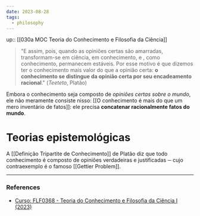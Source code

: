 ```yaml
---
date: 2023-08-28
tags:
  - philosophy
---
```

up:: [[030a MOC Teoria do Conhecimento e Filosofia da Ciência]]

> "E assim, pois, quando as opiniões certas são amarradas, transformam-se em ciência, em conhecimento, e , como conhecimento, permanecem estáveis.
> Por esse motivo é que dizemos ter o conhecimento mais valor do que a opinião certa: **o conhecimento se distingue da opinião certa por seu encadeamento racional**." (*Teeteto*, Platão)

Embora o conhecimento seja composto de *opiniões certas sobre o mundo*, ele não meramente consiste nisso: [[O conhecimento é mais do que um mero inventário de fatos]]: ele precisa **concatenar racionalmente fatos do mundo**.
# Teorias epistemológicas
A [[Definição Tripartite de Conhecimento]] de Platão diz que todo conhecimento é composto de opiniões verdadeiras e justificadas ─ cujo contraexemplo é o famoso [[Gettier Problem]].


---
### References
- [Curso: FLF0368 - Teoria do Conhecimento e Filosofia da Ciência I (2023)](https://edisciplinas.usp.br/course/view.php?id=111388)
